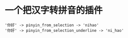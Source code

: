 # 一个把汉字转拼音的插件

```
'你好' -> pinyin_from_selection -> 'nihao'
'你好' -> pinyin_from_selection_underline -> 'ni_hao'
```